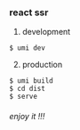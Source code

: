 ### react ssr

1. development
```
$ umi dev
```

2. production
```
$ umi build
$ cd dist
$ serve
```

###### enjoy it !!!
